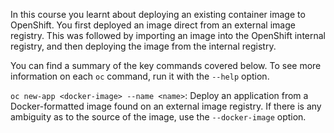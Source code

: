 In this course you learnt about deploying an existing  container image to OpenShift. You first deployed an image direct from an external image registry. This was followed by importing an image into the OpenShift internal registry, and then deploying the image from the internal registry.

You can find a summary of the key commands covered below. To see more information on each ``oc`` command, run it with the ``--help`` option.

``oc new-app <docker-image> --name <name>``: Deploy an application from a Docker-formatted image found on an external image registry. If there is any ambiguity as to the source of the image, use the ``--docker-image`` option.
